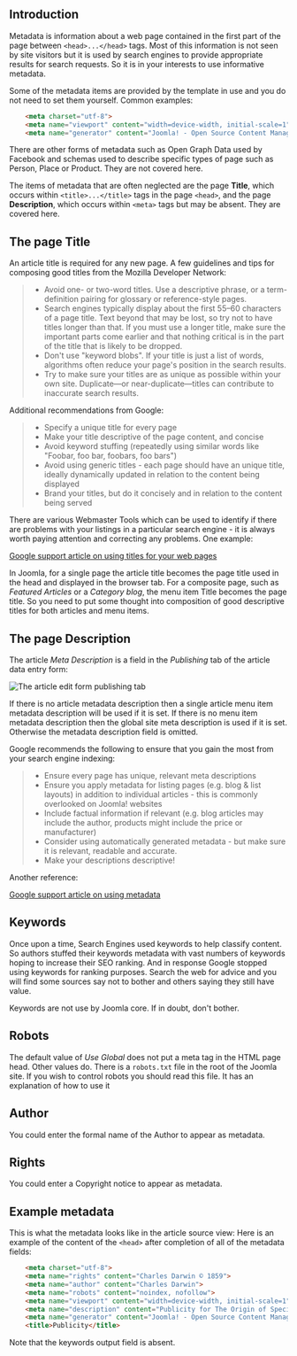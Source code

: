 <!-- Filename:  J6.x:_Article_Metadata / Display title: Article: Edit - Metadata -->

## Introduction

Metadata is information about a web page contained in the first part of the page
between `<head>...</head>` tags. Most of this information is not seen by site
visitors but it is used by search engines to provide appropriate results for
search requests. So it is in your interests to use informative metadata.

Some of the metadata items are provided by the template in use and you do
not need to set them yourself. Common examples:

```html
    <meta charset="utf-8">
    <meta name="viewport" content="width=device-width, initial-scale=1">
    <meta name="generator" content="Joomla! - Open Source Content Management">
```
There are other forms of metadata such as Open Graph Data used by Facebook and
schemas used to describe specific types of page such as Person, Place or
Product. They are not covered here.

The items of metadata that are often neglected are the page **Title**, which
occurs within `<title>...</title>` tags in the page `<head>`, and the page
**Description**, which occurs within `<meta>` tags but may be absent. They
are covered here.

## The page Title

An article title is required for any new page. A few guidelines and tips for
composing good titles from the  Mozilla Developer Network:

>* Avoid one- or two-word titles. Use a descriptive phrase, or a term-definition pairing for glossary or reference-style pages.
>* Search engines typically display about the first 55–60 characters of a page title. Text beyond that may be lost, so try not to have titles longer than that. If you must use a longer title, make sure the important parts come earlier and that nothing critical is in the part of the title that is likely to be dropped.
>* Don't use "keyword blobs". If your title is just a list of words, algorithms often reduce your page's position in the search results.
>* Try to make sure your titles are as unique as possible within your own site. Duplicate—or near-duplicate—titles can contribute to inaccurate search results.

Additional recommendations from Google:

>- Specify a unique title for every page
>- Make your title descriptive of the page content, and concise
>- Avoid keyword stuffing (repeatedly using similar words like "Foobar,
  foo bar, foobars, foo bars")
>- Avoid using generic titles - each page should have an unique title,
  ideally dynamically updated in relation to the content being displayed
>- Brand your titles, but do it concisely and in relation to the content
  being served

There are various Webmaster Tools which can be used to identify if there
are problems with your listings in a particular search engine - it is
always worth paying attention and correcting any problems. One example:

[Google support article on using titles for your web pages](http://support.google.com/webmasters/bin/answer.py?hl=en&amp;answer=35624)

In Joomla, for a single page the article title becomes the page title used in 
the head and displayed in the browser tab. For a composite page, such as 
*Featured Articles* or a *Category blog*, the menu item Title becomes the page 
title. So you need to put some thought into composition of good descriptive 
titles for both articles and menu items.

## The page Description

The article *Meta Description* is a field in the *Publishing* tab of the article
data entry form:

![The article edit form publishing tab](../../../en/images/articles/articles-edit-publishing-tab.png)

If there is no article metadata description then a single article menu item
metadata description will be used if it is set. If there is no menu item
metadata description then the global site meta description is used if it is
set. Otherwise the metadata description field is omitted.

Google recommends the following to ensure that you gain the most from
your search engine indexing:

>- Ensure every page has unique, relevant meta descriptions
>- Ensure you apply metadata for listing pages (e.g. blog & list layouts)
  in addition to individual articles - this is commonly overlooked on
  Joomla! websites
>- Include factual information if relevant (e.g. blog articles may
  include the author, products might include the price or manufacturer)
>- Consider using automatically generated metadata - but make sure it is
  relevant, readable and accurate.
>- Make your descriptions descriptive!

Another reference:

[Google support article on using metadata](http://support.google.com/webmasters/bin/answer.py?hl=en&amp;answer=35624)

## Keywords

Once upon a time, Search Engines used keywords to help classify content. So
authors stuffed their keywords metadata with vast numbers of keywords hoping
to increase their SEO ranking. And in response Google stopped using keywords
for ranking purposes. Search the web for advice and you will find some sources
say not to bother and others saying they still have value. 

Keywords are not use by Joomla core. If in doubt, don't bother.

## Robots

The default value of *Use Global* does not put a meta tag in the HTML page head.
Other values do. There is a `robots.txt` file in the root of the Joomla site. 
If you wish to control robots you should read this file. It has an explanation
of how to use it

## Author

You could enter the formal name of the Author to appear as metadata. 

## Rights

You could enter a Copyright notice to appear as metadata.

## Example metadata

This is what the metadata looks like in the article source view:
Here is an example of the content of the `<head>` after completion of all of 
the metadata fields:

```html
    <meta charset="utf-8">
    <meta name="rights" content="Charles Darwin © 1859">
    <meta name="author" content="Charles Darwin">
    <meta name="robots" content="noindex, nofollow">
    <meta name="viewport" content="width=device-width, initial-scale=1">
    <meta name="description" content="Publicity for The Origin of Species.">
    <meta name="generator" content="Joomla! - Open Source Content Management">
    <title>Publicity</title>
```
Note that the keywords output field is absent. 

